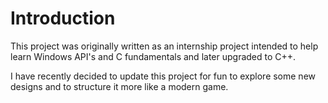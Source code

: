 # Introduction 
This project was originally written as an internship project intended to help learn Windows API's and C fundamentals and later upgraded to C++.

I have recently decided to update this project for fun to explore some new designs and to structure it more like a modern game.